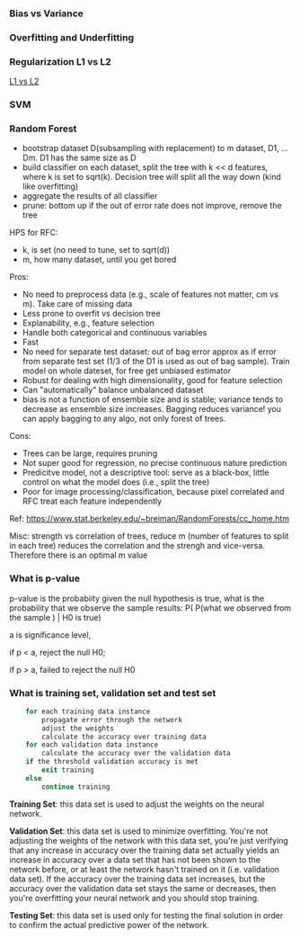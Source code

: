 ### Bias vs Variance

### Overfitting and Underfitting


### Regularization L1 vs L2
[L1 vs L2](https://explained.ai/regularization/L1vsL2.html#:~:text=From%20a%20practical%20standpoint%2C%20L1,you%20have%20collinear%2Fcodependent%20features.)

### SVM


### Random Forest
- bootstrap dataset D(subsampling with replacement) to m dataset, D1, ... Dm. D1 has the same size as D
- build classifier on each dataset, split the tree with k << d features, where k is set to sqrt(k). Decision tree will split all the way down (kind like overfitting)
- aggregate the results of all classifier
- prune: bottom up if the out of error rate does not improve, remove the tree

HPS for RFC:
- k, is set (no need to tune, set to sqrt(d))
- m, how many dataset, until you get bored

Pros:
- No need to preprocess data (e.g., scale of features not matter, cm vs m). Take care of missing data
- Less prone to overfit vs decision tree
- Explanability, e.g., feature selection
- Handle both categorical and continuous variables
- Fast
- No need for separate test dataset: out of bag error approx as if error from separate test set (1/3 of the D1 is used as out of bag sample). Train model on whole dateset, for free get unbiased estimator
- Robust for dealing with high dimensionality, good for feature selection
- Can "automatically" balance unbalanced dataset
- bias is not a function of ensemble size and is stable; variance tends to decrease as ensemble size increases. Bagging reduces variance! you can apply bagging to any algo, not only forest of trees.

Cons:
- Trees can be large, requires pruning
- Not super good for regression, no precise continuous nature prediction
- Predicitve model, not a descriptive tool: serve as a black-box, little control on what the model does (i.e., split the tree)
- Poor for image processing/classification, because pixel correlated and RFC treat each feature independently

Ref:
https://www.stat.berkeley.edu/~breiman/RandomForests/cc_home.htm

Misc:
strength vs correlation of trees, reduce m (number of features to split in each tree) reduces the correlation and the strengh and vice-versa. Therefore there is an optimal m value




### What is p-value
p-value is the probabiity given the null hypothesis is true, what is the probability that we observe the sample results:  P( P(what we observed from the sample ) | H0 is true)

a is significance level, 

if p < a, reject the null H0;

if p > a, failed to reject the null H0

### What is training set, validation set and test set
```for each epoch
    for each training data instance
        propagate error through the network
        adjust the weights
        calculate the accuracy over training data
    for each validation data instance
        calculate the accuracy over the validation data
    if the threshold validation accuracy is met
        exit training
    else
        continue training
 ```
 
**Training Set**: this data set is used to adjust the weights on the neural network.

**Validation Set**: this data set is used to minimize overfitting. You're not adjusting the weights of the network with this data set, you're just verifying that any increase in accuracy over the training data set actually yields an increase in accuracy over a data set that has not been shown to the network before, or at least the network hasn't trained on it (i.e. validation data set). If the accuracy over the training data set increases, but the accuracy over the validation data set stays the same or decreases, then you're overfitting your neural network and you should stop training.

**Testing Set**: this data set is used only for testing the final solution in order to confirm the actual predictive power of the network.
